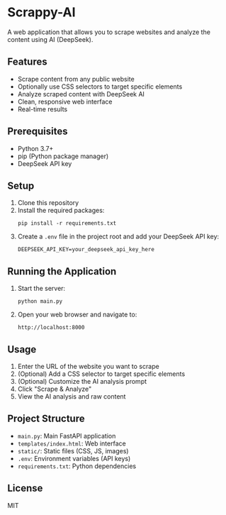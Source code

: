 # Scrappy-AI

A web application that allows you to scrape websites and analyze the content using AI (DeepSeek).

## Features

- Scrape content from any public website
- Optionally use CSS selectors to target specific elements
- Analyze scraped content with DeepSeek AI
- Clean, responsive web interface
- Real-time results

## Prerequisites

- Python 3.7+
- pip (Python package manager)
- DeepSeek API key

## Setup

1. Clone this repository
2. Install the required packages:
   ```
   pip install -r requirements.txt
   ```
3. Create a `.env` file in the project root and add your DeepSeek API key:
   ```
   DEEPSEEK_API_KEY=your_deepseek_api_key_here
   ```

## Running the Application

1. Start the server:
   ```
   python main.py
   ```
2. Open your web browser and navigate to:
   ```
   http://localhost:8000
   ```

## Usage

1. Enter the URL of the website you want to scrape
2. (Optional) Add a CSS selector to target specific elements
3. (Optional) Customize the AI analysis prompt
4. Click "Scrape & Analyze"
5. View the AI analysis and raw content

## Project Structure

- `main.py`: Main FastAPI application
- `templates/index.html`: Web interface
- `static/`: Static files (CSS, JS, images)
- `.env`: Environment variables (API keys)
- `requirements.txt`: Python dependencies

## License

MIT
